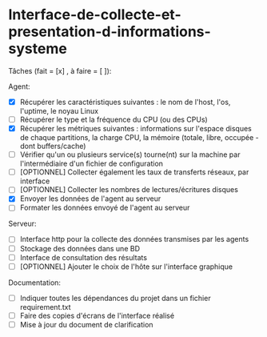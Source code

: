 # Interface-de-collecte-et-presentation-d-informations-systeme

Tâches (fait = [x] , à faire = [ ]):

Agent:
- [x] Récupérer les caractéristiques suivantes : le nom de l'host, l'os, l'uptime, le noyau Linux
- [ ] Récupérer le type et la fréquence du CPU (ou des CPUs)
- [x] Récupérer les métriques suivantes : informations sur l'espace disques de chaque partitions, la charge CPU, la mémoire (totale, libre, occupée -dont buffers/cache)
- [ ] Vérifier qu'un ou plusieurs service(s) tourne(nt) sur la machine par l'intermédiaire d'un fichier de configuration
- [ ] [OPTIONNEL] Collecter également les taux de transferts réseaux, par interface
- [ ] [OPTIONNEL] Collecter les nombres de lectures/écritures disques
- [x] Envoyer les données de l'agent au serveur
- [ ] Formater les données envoyé de l'agent au serveur

Serveur:

- [ ] Interface http pour la collecte des données transmises par les agents
- [ ] Stockage des données dans une BD
- [ ] Interface de consultation des résultats
- [ ] [OPTIONNEL] Ajouter le choix de l'hôte sur l'interface graphique

Documentation:
- [ ] Indiquer toutes les dépendances du projet dans un fichier requirement.txt
- [ ] Faire des copies d'écrans de l'interface réalisé
- [ ] Mise à jour du document de clarification
